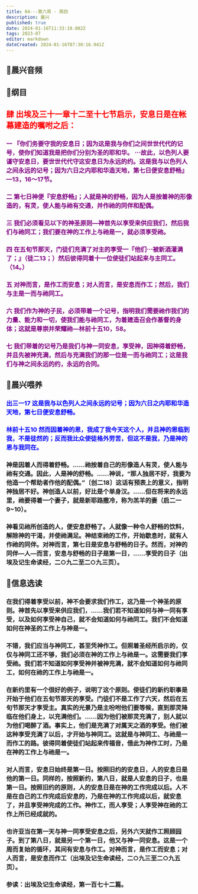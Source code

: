 ```yaml
---
title: 04---第六周 · 周四
description: 晨兴
published: true
date: 2024-01-16T11:33:19.002Z
tags: 2023-07
editor: markdown
dateCreated: 2024-01-16T07:30:16.941Z
---
```


## 🎵晨兴音频

## 📖纲目

## <font color=red>肆 出埃及三十一章十二至十七节启示，安息日是在帐幕建造的嘱咐之后：</font>

### <font color=purple>一 『你们务要守我的安息日；因为这是我与你们之间世世代代的记号，使你们知道我是把你们分别为圣的耶和华。 ⋯故此，以色列人要谨守安息日，要世世代代守这安息日为永远的约。这是我与以色列人之间永远的记号；因为六日之内耶和华造天地，第七日便安息舒畅』—13，16～17节。</font>

### <font color=purple>二 第七日神便『安息舒畅』；人就是神的舒畅，因为人是按着神的形像造的，有灵，使人能与祂有交通，并作祂的同伴和配偶。</font>

### <font color=purple>三 我们必须看见以下的神圣原则—神首先以享受来供应我们，然后我们与祂同工；我们要在神的工作上与祂是一，就必须享受祂。</font>

### <font color=purple>四 在五旬节那天，门徒们充满了对主的享受一『他们⋯被新酒灌满了；』（徒二13；）然后彼得同着十一位使徒们站起来与主同工。 （14。）</font>

### <font color=purple>五 对神而言，是作工而安息；对人而言，是安息而作工；然后，我们与主是一而与祂同工。</font>

### <font color=purple>六 我们作为神的子民，必须带着一个记号，指明我们需要祂作我们的力量、能力和一切，使我们能与祂同工，为着建造召会作基督的身体；这就是尊崇并荣耀祂—林前十五10，58。</font>

### <font color=purple>七 我们带着的记号乃是我们与神一同安息，享受神，因神得着舒畅，并且先被神充满，然后与充满我们的那一位是一而与祂同工；这是我们与神之间永远的约，永远的合同。</font>

## 📖晨兴喂养

### <font color=blue>出三一17    这是我与以色列人之间永远的记号；因为六日之内耶和华造天地，第七日便安息舒畅。</font>

### <font color=blue>林前十五10    然而因着神的恩，我成了我今天这个人，并且神的恩临到我，不是徒然的；反而我比众使徒格外劳苦，但这不是我，乃是神的恩与我同在。</font>

### 神是因着人而得着舒畅。……祂按着自己的形像造人有灵，使人能与祂有交通。因此，人是神的舒畅。……神说，“那人独居不好，我要为他造一个帮助者作他的配偶。”〔创二18〕这话有预表上的意义，指明神独居不好。神创造人以前，好比是个单身汉。……但在将来的永远里，祂要得着一个妻子，就是新耶路撒冷，称为羔羊的妻（启二一9~10）。

### 神看见祂所创造的人，便安息舒畅了。人就像一种令人舒畅的饮料，解除神的干渴，并使祂满足。神结束祂的工作，开始歇息时，就有人作祂的同伴。对神而言，第七日是安息与舒畅的日子。然而，对神的同伴—人—而言，安息与舒畅的日子是第一日，……享受的日子（出埃及记生命读经，二○九二至二○九三页）。

## 📖信息选读

### 在我们得着享受以前，神不会要求我们作工，这乃是一个神圣的原则。神首先以享受来供应我们，……我们若不知道如何与神一同有享受，以及如何享受神自己，就不会知道如何与祂同工。我们不会知道如何在神圣的工作上与神是一。

### 不错，我们应当与神同工，甚至凭神作工。但照着圣经所启示的，仅仅与神同工还不够，我们必须在神的工作上与祂是一。这需要我们享受祂。我们若不知道如何享受神并被神充满，就不会知道如何与祂同工，如何在祂的工作上与祂是一。

### 在新约里有一个很好的例子，说明了这个原则。使徒们的新约职事是开始于他们在五旬节那天的享受。门徒们不是工作了六天，然后在五旬节那天才享受主。真实的光景乃是主吩咐他们要等候，直到那灵降临在他们身上，以充满他们。……因为他们被那灵充满了，别人就以为他们喝醉了酒。事实上，他们是充满了对属天之酒的享受。他们被这种享受充满了以后，才开始与神同工。这就是与神同工、与祂是一而作工的路。彼得同着使徒们站起来传福音，借此为神作工时，乃是在神的工作上与祂是一。

### 对人而言，安息日始终是第一日。按照旧约的安息日，人的安息日是他的第一日。同样的，按照新约，第八日，就是人安息的日子，也是第一日。按照旧约的原则，人的安息日是在神的工作完成以后。人不是在自己的工作完成后安息的，乃是在神的工作完成以后，就安息了，并且享受神完成的工作。神作工，而人享受；人享受神在祂的工作上所已经成就的。

### 也许亚当在第一天与神一同享受安息之后，另外六天就作工照顾园子。到了第八日，就是另一个第一日，他又与神一同安息。这是一个周而复始的循环，其间有安息与作工。对神而言，是作工而安息；对人而言，是安息而作工（出埃及记生命读经，二○九三至二○九五页）。

### 参读：出埃及记生命读经，第一百七十二篇。
<!-- Google tag (gtag.js) -->
<script async src="https://www.googletagmanager.com/gtag/js?id=G-1P8709Z16T"></script>
<script>
  window.dataLayer = window.dataLayer || [];
  function gtag(){dataLayer.push(arguments);}
  gtag('js', new Date());

  gtag('config', 'G-1P8709Z16T');
</script>